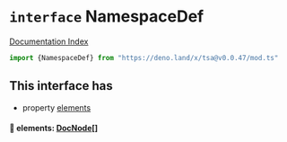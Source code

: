# `interface` NamespaceDef

[Documentation Index](../README.md)

```ts
import {NamespaceDef} from "https://deno.land/x/tsa@v0.0.47/mod.ts"
```

## This interface has

- property [elements](#-elements-docnode)


#### 📄 elements: [DocNode](../type.DocNode/README.md)\[]




